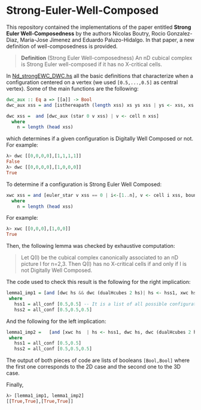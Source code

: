 # Strong-Euler-Well-Composed

This repository contained the implementations of the paper entitled **Strong Euler Well-Composedness** by the authors Nicolas Boutry, Rocio Gonzalez-Diaz, Maria-Jose Jimenez and Eduardo Paluzo-Hidalgo. In that paper, a new definition of well-composedness is provided.

> **Definition** (Strong Euler Well-composedness) An nD cubical complex is Strong Euler well-composed if it has no X-critical cells.


In [Nd_strongEWC_DWC.hs](https://github.com/Cimagroup/Strong-Euler-Well-Composed/blob/main/Nd_strongEWC_DWC.hs) all the basic definitions that characterize when a configuration centered on a vertex (we used ```[0.5,...,0.5]``` as central vertex). Some of the main functions are the following:

```Haskell
dwc_aux :: Eq a => [[a]] -> Bool
dwc_aux xss = and [isthereapath (length xss) xs ys xss | ys <- xss, xs <- xss]

dwc xss =  and [dwc_aux (star 0 v xss) | v <- cell n xss]
  where
    n = length (head xss)
```
which determines if a given configuration is Digitally Well Composed or not. For example:
```Haskell
λ> dwc [[0,0,0,0],[1,1,1,1]]
False
λ> dwc [[0,0,0,0],[1,0,0,0]]
True
```

To determine if a configuration is Strong Euler Well Composed:

```Haskell
xwc xss = and [euler_star v xss == 0 | i<-[1..n], v <- cell i xss, boundary v xss]
  where
    n = length (head xss)
```

For example:
``` Haskell
λ> xwc [[0,0,0],[1,0,0]]
True
```

Then, the following lemma was checked by exhaustive computation:
> Let Q(I) be the cubical complex canonically associated to an nD picture I for n=2,3. Then Q(I) has no X-critical cells if and only if I is not Digitally Well Composed.

The code used to check this result is the following for the right implication:
```Haskell
lemma1_imp1 = [and [dwc hs && dwc (dualHcubes 2 hs)| hs <- hss1, xwc hs],and [dwc hs && dwc (dualHcubes 3 hs)| hs <- hss2, xwc hs ]] 
 where
   hss1 = all_conf [0.5,0.5] -- It is a list of all possible configurations centered in the vertex.
   hss2 = all_conf [0.5,0.5,0.5]
```
And the following for the left implication:
```Haskell
lemma1_imp2 =   [and [xwc hs  | hs <- hss1, dwc hs, dwc (dualHcubes 2 hs)], and [xwc hs  | hs <- hss2, dwc hs, dwc (dualHcubes 3 hs)]] 
 where
   hss1 = all_conf [0.5,0.5]
   hss2 = all_conf [0.5,0.5,0.5]
```
The output of both pieces of code are lists of booleans ```[Bool,Bool]``` where the first one corresponds to the 2D case and the second one to the 3D case.

Finally,
```Haskell
λ> [lemma1_imp1, lemma1_imp2]
[[True,True],[True,True]]
```
